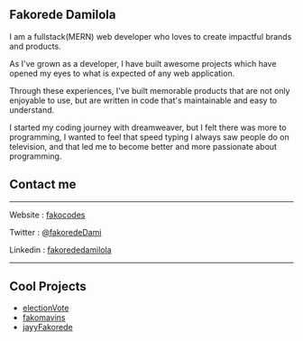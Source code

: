 
<!--
**fakoredeDamilola/fakoredeDamilola** is a ✨ _special_ ✨ repository because its `README.md` (this file) appears on your GitHub profile.

Here are some ideas to get you started:

- 🔭 I’m currently working on ...
- 🌱 I’m currently learning ...
- 👯 I’m looking to collaborate on ...
- 🤔 I’m looking for help with ...
- 💬 Ask me about ...
- 📫 How to reach me: ...
- 😄 Pronouns: ...
- ⚡ Fun fact: ...
-->

## Fakorede Damilola

I am a fullstack(MERN) web developer who loves to create impactful brands and products.

As I've grown as a developer, I have built awesome projects which have opened my eyes to what is expected of any web application.

Through these experiences, I've built memorable products that are not only enjoyable to use, but are written in code that's maintainable and easy to understand.

I started my coding journey with dreamweaver, but I felt there was more to programming, I wanted to feel that speed typing I always saw people do on television, and that led me to become better and more passionate about programming.

## Contact me

---

Website : [fakocodes](https://fakocodes.netlify.app/)

Twitter : [@fakoredeDami](https://twitter.com/fakoredeDami)

Linkedin : [fakorededamilola](https://www.linkedin.com/in/fakorededamilola/)

---

## Cool Projects

* [electionVote](http://electionvote.herokuapp.com/)
* [fakomavins](https://fakomavins.netlify.app/)
* [jayyFakorede](https://jayyfakorede.herokuapp.com/)

